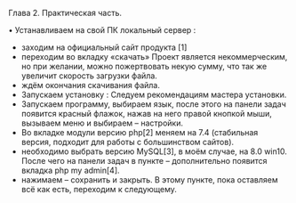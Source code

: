 Глава 2. Практическая часть. 

•	Устанавливаем на свой ПК локальный сервер :  
- заходим на официальный сайт продукта [1]
- переходим во вкладку «скачать» 
Проект является некоммерческим, но при  желании, можно пожертвовать некую сумму, что так же увеличит скорость загрузки файла. 
- ждём окончания скачивания файла.
- Запускаем установку : 
Следуем рекомендациям мастера установки. 
- Запускаем программу, выбираем язык, после этого на панели задач появится красный флажок, нажав на него правой кнопкой мыши, вызываем меню и выбираем – настройки. 
- Во вкладке модули версию php[2] меняем на 7.4 (стабильная версия, подходит для работы с большинством сайтов). 
- необходимо выбрать версию MySQL[3], в моём случае, на 8.0 win10. После чего на панели задач в пункте – дополнительно появится вкладка php my admin[4]. 
- нажимаем – сохранить и закрыть. В этому пункте, пока оставляем всё как есть, переходим к следующему. 
